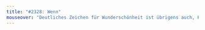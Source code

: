 ```yaml
---
title: "#2328: Wenn"
mouseover: "Deutliches Zeichen für Wunderschönheit ist übrigens auch, Kekse zu mögen."
---
```


